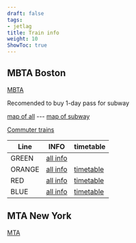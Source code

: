 ```yaml
---
draft: false
tags:
- jetlag
title: Train info
weight: 10
ShowToc: true
---
```


## MBTA Boston

[MBTA](https://www.mbta.com/)

Recomended to buy 1-day pass for subway

[map of all](https://cdn.mbta.com/sites/default/files/2024-12/2024-12-15-commuter-rail-map-v41a.pdf) --- [map of subway](https://cdn.mbta.com/sites/default/files/2024-12/2024-12-15-subway-map.pdf) 

[Commuter trains](https://www.mbta.com/schedules/commuter-rail) 

| Line   | INFO                                                   | timetable                                                    |
| ------ | ------------------------------------------------------ | ------------------------------------------------------------ |
| GREEN  | [all info](https://www.mbta.com/schedules/Green/)      |                                                              |
| ORANGE | [all info](https://www.mbta.com/schedules/Orange/line) | [timetable](https://www.mbta.com/schedules/Orange/timetable) |
| RED    | [all info](https://www.mbta.com/schedules/Red/line)    | [timetable](https://www.mbta.com/schedules/Red/timetable)    |
| BLUE   | [all info](https://www.mbta.com/schedules/Blue/line)   | [timetable](https://www.mbta.com/schedules/Blue/timetable)   |

## MTA New York

[MTA](https://mta.info/)

